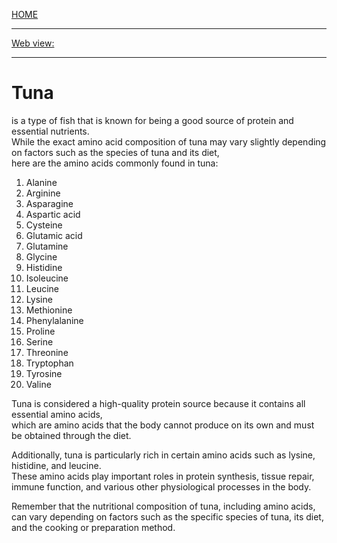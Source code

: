 [HOME](/README.md)

-----------------

[Web view:](https://emeraldtable.github.io/portal/assets/docs/synthesis/proteins/projects/fish/tuna/1/Histidina_Glutamina_Lisina_Metionina_Arginine/model_01.html)

----------------

# Tuna
 is a type of fish that is known for being a good source of protein and essential nutrients.    
  While the exact amino acid composition of tuna may vary slightly depending on factors such as the species of tuna and its diet,        
   here are the amino acids commonly found in tuna:    

1. Alanine
2. Arginine
3. Asparagine
4. Aspartic acid
5. Cysteine
6. Glutamic acid
7. Glutamine
8. Glycine
9. Histidine
10. Isoleucine
11. Leucine
12. Lysine
13. Methionine
14. Phenylalanine
15. Proline
16. Serine
17. Threonine
18. Tryptophan
19. Tyrosine
20. Valine

Tuna is considered a high-quality protein source because it contains all essential amino acids,      
 which are amino acids that the body cannot produce on its own and must be obtained through the diet.    

Additionally, tuna is particularly rich in certain amino acids such as lysine, histidine, and leucine.      
 These amino acids play important roles in protein synthesis, tissue repair,       
  immune function, and various other physiological processes in the body.  

Remember that the nutritional composition of tuna, including amino acids,    
 can vary depending on factors such as the specific species of tuna, its diet, and the cooking or preparation method.   
